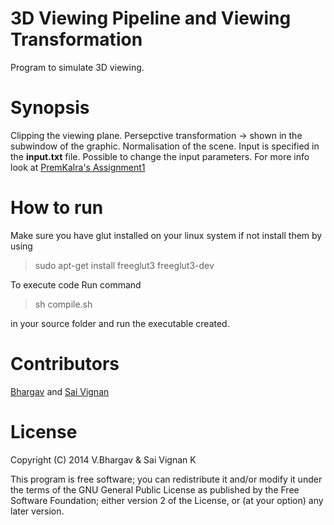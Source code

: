 # 3D Viewing Pipeline and Viewing Transformation

Program to simulate 3D viewing.

# Synopsis

Clipping the viewing plane.
Persepctive transformation -> shown in the subwindow of the graphic.
Normalisation of the scene.
Input is specified in the **input.txt** file.
Possible to change the input parameters.
For more info look at [PremKalra's Assignment1](http://www.cse.iitd.ernet.in/~pkalra/csl781/assignment1.html)

# How to run

Make sure you have glut installed on your linux system if not install them by using

>sudo apt-get install freeglut3 freeglut3-dev

To execute code Run command

>sh compile.sh

in your source folder and run the executable created.
# Contributors

[Bhargav](http://www.iitd.ac.in/~cs5120301) and [Sai Vignan](http://www.iitd.ac.in/~cs5120289)
# License

Copyright (C) 2014   V.Bhargav & Sai Vignan K

This program is free software; you can redistribute it and/or modify it under the terms of the GNU General Public License as published by the Free Software Foundation; either version 2 of the License, or (at your option) any later version.
